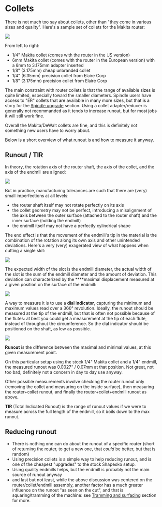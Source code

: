 # Collets

There is not much too say about collets, other than "they come in various sizes and quality". Here's a sample set of collets for the Makita router:

![](../.gitbook/assets/collets.png)

From left to right:

* 1/4" Makita collet \(comes with the router in the US version\)
* 6mm Makita collet \(comes with the router in the European version\) with a 6mm to 3.175mm adapter inserted
* 1/8" \(3.175mm\) cheap unbranded collet
* 1/4" \(6.35mm\) precision collet from Elaire Corp
* 1/8" \(3.175mm\) precision collet from Elaire Corp

The main constraint with router collets is that the range of available sizes is quite limited, especially toward the smaller diameters. Spindle users have access to "ER" collets that are available in many more sizes, but that is a story for the [Spindle upgrade](../upgrading-the-machine/spindle-upgrade.md) section. Using a collet adapter/reducer is generally not recommanded as it tends to increase runout, but for most jobs it will still work fine.

Overall the Makita/DeWalt collets are fine, and this is definitely not something new users have to worry about. 

Below is a short overview of what runout is and how to measure it anyway. 

## Runout / TIR

In theory, the rotation axis of the router shaft, the axis of the collet, and the axis of the endmill are aligned: 

![](../.gitbook/assets/runout_theory.png)

But in practice, manufacturing tolerances are such that there are \(very\) small imperfections at all levels:

* the router shaft itself may not rotate perfectly on its axis
* the collet geometry may not be perfect, introducing a misalignment of the axis between the outer surface \(attached to the router shaft\) and the inner surface \(holding the endmill\)
* the endmill itself may not have a perfectly cylindrical shape

The end effect is that the movement of the endmill's tip in the material is the combination of the rotation along its own axis and other unintended deviations. Here's a very \(very\) exagerated view of what happens when cutting a single slot:

![](../.gitbook/assets/runout_when_slotting.png)

The expected width of the slot is the endmill diameter, the actual width of the slot is the sum of the endmill diameter and the amount of deviation. This deviation can characterized by the ****maximal displacement measured at a given position on the surface of the endmill: 

![](../.gitbook/assets/runout_measurement_sketch.png)

A way to measure it is to use a **dial indicator**, capturing the minimum and maximum values read over a 360° revolution. Ideally, the runout should be measured at the tip of the endmill, but that is often not possible because of the flutes: at best you could get a measurement at the tip of each flute, instead of throughout the circumference. So the dial indicator should be positioned on the shaft, as low as possible.

![](../.gitbook/assets/runout_dialindicator.png)

**Runout** is the difference between the maximal and minimal values, at this given measurement point. 

On this particular setup using the stock 1/4" Makita collet and a 1/4" endmill, the measured runout was 0.0027" / 0.07mm at that position. Not great, not too bad, definitely not a concern in day to day use anyway.

Other possible measurements involve checking the router runout only \(removing the collet and measuring on the inside surface\), then measuring the router+collet runout, and finally the router+collet+endmill runout as above.

**TIR** \(Total Indicated Runout\) is the range of runout values if we were to measure across the full length of the endmill, so it boils down to the max runout.

## Reducing runout

* There is nothing one can do about the runout of a specific router \(short of returning the router, to get a new one, that _could_ be better, but that is random\)
* Using precision collets is a simple way to help reducing runout, and is one of the cheapest "upgrades" to the stock Shapeoko setup.
* Using quality endmills helps, but the endmill is probably not the main source of runout anyway
* and last but not least, while the above discussion was centered on the router/collet/endmill assembly, another factor has a much greater influence on the runout "as seen on the cut", and that is squaring/tramming of the machine: see [Tramming and surfacing](../building-the-shapeoko/tramming-and-surfacing.md) section for more.







